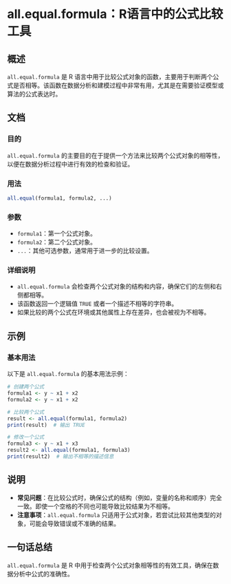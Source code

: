 <!--
Meta Description: # all.equal.formula：R语言中的公式比较工具 ## 概述 `all.equal.formula` 是 R 语言中用于比较公式对象的函数，主要用于判断两个公式是否相等。该函数在数据分析和建模过程中非常有用，尤其是在需要验证模型或算法的公式表达时。 ## 文档 ### 目的 `all....
Meta Keywords: all, equal, formula, formula1, formula2
-->

# all.equal.formula：R语言中的公式比较工具

## 概述
`all.equal.formula` 是 R 语言中用于比较公式对象的函数，主要用于判断两个公式是否相等。该函数在数据分析和建模过程中非常有用，尤其是在需要验证模型或算法的公式表达时。

## 文档
### 目的
`all.equal.formula` 的主要目的在于提供一个方法来比较两个公式对象的相等性，以便在数据分析过程中进行有效的检查和验证。

### 用法
```R
all.equal(formula1, formula2, ...)
```

### 参数
- `formula1`：第一个公式对象。
- `formula2`：第二个公式对象。
- `...`：其他可选参数，通常用于进一步的比较设置。

### 详细说明
- `all.equal.formula` 会检查两个公式对象的结构和内容，确保它们的左侧和右侧都相等。
- 该函数返回一个逻辑值 `TRUE` 或者一个描述不相等的字符串。
- 如果比较的两个公式在环境或其他属性上存在差异，也会被视为不相等。

## 示例
### 基本用法
以下是 `all.equal.formula` 的基本用法示例：

```R
# 创建两个公式
formula1 <- y ~ x1 + x2
formula2 <- y ~ x1 + x2

# 比较两个公式
result <- all.equal(formula1, formula2)
print(result)  # 输出 TRUE

# 修改一个公式
formula3 <- y ~ x1 + x3
result2 <- all.equal(formula1, formula3)
print(result2)  # 输出不相等的描述信息
```

## 说明
- **常见问题**：在比较公式时，确保公式的结构（例如，变量的名称和顺序）完全一致。即使一个空格的不同也可能导致比较结果为不相等。
- **注意事项**：`all.equal.formula` 只适用于公式对象，若尝试比较其他类型的对象，可能会导致错误或不准确的结果。

## 一句话总结
`all.equal.formula` 是 R 中用于检查两个公式对象相等性的有效工具，确保在数据分析中公式的准确性。